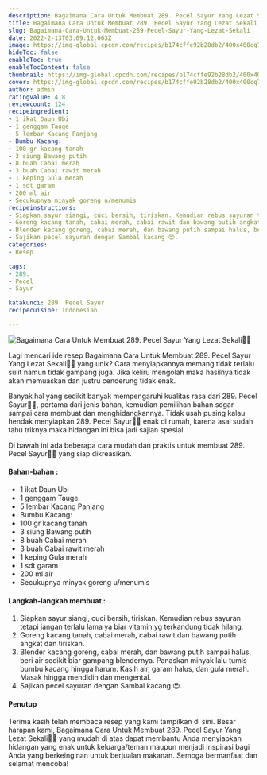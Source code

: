 ```yaml
---
description: Bagaimana Cara Untuk Membuat 289. Pecel Sayur Yang Lezat Sekali"
title: Bagaimana Cara Untuk Membuat 289. Pecel Sayur Yang Lezat Sekali
slug: Bagaimana-Cara-Untuk-Membuat-289-Pecel-Sayur-Yang-Lezat-Sekali
date: 2022-2-13T03:09:12.063Z
image: https://img-global.cpcdn.com/recipes/b174cffe92b28db2/400x400cq70/photo.jpg
hideToc: false
enableToc: true
enableTocContent: false
thumbnail: https://img-global.cpcdn.com/recipes/b174cffe92b28db2/400x400cq70/photo.jpg
cover: https://img-global.cpcdn.com/recipes/b174cffe92b28db2/400x400cq70/photo.jpg
author: admin
ratingvalue: 4.8
reviewcount: 124
recipeingredient:
- 1 ikat Daun Ubi
- 1 genggam Tauge
- 5 lembar Kacang Panjang
- Bumbu Kacang:
- 100 gr kacang tanah
- 3 siung Bawang putih
- 8 buah Cabai merah
- 3 buah Cabai rawit merah
- 1 keping Gula merah
- 1 sdt garam
- 200 ml air
- Secukupnya minyak goreng u/menumis
recipeinstructions:
- Siapkan sayur siangi, cuci bersih, tiriskan. Kemudian rebus sayuran tetapi jangan terlalu lama ya biar vitamin yg terkandung tidak hilang.
- Goreng kacang tanah, cabai merah, cabai rawit dan bawang putih angkat dan tiriskan.
- Blender kacang goreng, cabai merah, dan bawang putih sampai halus, beri air sedikit biar gampang blendernya. Panaskan minyak lalu tumis bumbu kacang hingga harum. Kasih air, garam halus, dan gula merah. Masak hingga mendidih dan mengental.
- Sajikan pecel sayuran dengan Sambal kacang 😍.
categories:
- Resep

tags:
- 289.
- Pecel
- Sayur

katakunci: 289. Pecel Sayur
recipecuisine: Indonesian

---
```


![Bagaimana Cara Untuk Membuat 289. Pecel Sayur Yang Lezat Sekali👩‍🍳](https://img-global.cpcdn.com/recipes/b174cffe92b28db2/400x400cq70/photo.jpg)

Lagi mencari ide resep Bagaimana Cara Untuk Membuat 289. Pecel Sayur Yang Lezat Sekali👩‍🍳 yang unik? Cara menyiapkannya memang tidak terlalu sulit namun tidak gampang juga. Jika keliru mengolah maka hasilnya tidak akan memuaskan dan justru cenderung tidak enak.

Banyak hal yang sedikit banyak mempengaruhi kualitas rasa dari 289. Pecel Sayur👩‍🍳, pertama dari jenis bahan, kemudian pemilihan bahan segar sampai cara membuat dan menghidangkannya. Tidak usah pusing kalau hendak menyiapkan 289. Pecel Sayur👩‍🍳 enak di rumah, karena asal sudah tahu triknya maka hidangan ini bisa jadi sajian spesial.

Di bawah ini ada beberapa cara mudah dan praktis untuk membuat 289. Pecel Sayur👩‍🍳 yang siap dikreasikan.

<!--inarticleads1-->

#### Bahan-bahan :

- 1 ikat Daun Ubi
- 1 genggam Tauge
- 5 lembar Kacang Panjang
- Bumbu Kacang:
- 100 gr kacang tanah
- 3 siung Bawang putih
- 8 buah Cabai merah
- 3 buah Cabai rawit merah
- 1 keping Gula merah
- 1 sdt garam
- 200 ml air
- Secukupnya minyak goreng u/menumis

<!--inarticleads2-->

#### Langkah-langkah membuat :

1. Siapkan sayur siangi, cuci bersih, tiriskan. Kemudian rebus sayuran tetapi jangan terlalu lama ya biar vitamin yg terkandung tidak hilang.
1. Goreng kacang tanah, cabai merah, cabai rawit dan bawang putih angkat dan tiriskan.
1. Blender kacang goreng, cabai merah, dan bawang putih sampai halus, beri air sedikit biar gampang blendernya. Panaskan minyak lalu tumis bumbu kacang hingga harum. Kasih air, garam halus, dan gula merah. Masak hingga mendidih dan mengental.
1. Sajikan pecel sayuran dengan Sambal kacang 😍.

#### Penutup

Terima kasih telah membaca resep yang kami tampilkan di sini. Besar harapan kami, Bagaimana Cara Untuk Membuat 289. Pecel Sayur Yang Lezat Sekali👩‍🍳 yang mudah di atas dapat membantu Anda menyiapkan hidangan yang enak untuk keluarga/teman maupun menjadi inspirasi bagi Anda yang berkeinginan untuk berjualan makanan. Semoga bermanfaat dan selamat mencoba!